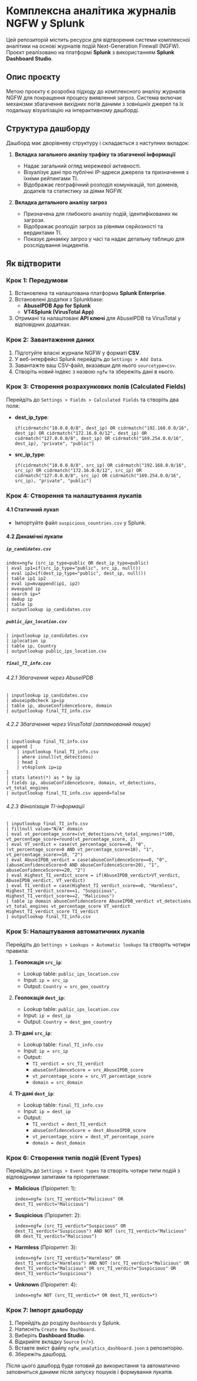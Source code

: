 # Комплексна аналітика журналів NGFW у Splunk

Цей репозиторій містить ресурси для відтворення системи комплексної аналітики на основі журналів подій Next-Generation Firewall (NGFW). Проєкт реалізовано на платформі **Splunk** з використанням **Splunk Dashboard Studio**.

## Опис проєкту

Метою проєкту є розробка підходу до комплексного аналізу журналів NGFW для покращення процесу виявлення загроз. Система включає механізми збагачення вихідних логів даними з зовнішніх джерел та їх подальшу візуалізацію на інтерактивному дашборді.

## Структура дашборду

Дашборд має дворівневу структуру і складається з наступних вкладок:

1. **Вкладка загального аналізу трафіку та збагаченої інформації**
   - Надає загальний огляд мережевої активності.
   - Візуалізує дані про публічні IP-адреси джерела та призначення з їхніми рейтингами TI.
   - Відображає географічний розподіл комунікацій, топ доменів, додатків та статистику за діями NGFW.

2. **Вкладка детального аналізу загроз**
   - Призначена для глибокого аналізу подій, ідентифікованих як загрози.
   - Відображає розподіл загроз за рівнями серйозності та вердиктами TI.
   - Показує динаміку загроз у часі та надає детальну таблицю для розслідування інцидентів.

## Як відтворити

### Крок 1: Передумови

1. Встановлена та налаштована платформа **Splunk Enterprise**.
2. Встановлені додатки з Splunkbase:
   - **AbuseIPDB App for Splunk**
   - **VT4Splunk (VirusTotal App)**
3. Отримані та налаштовані **API ключі** для AbuseIPDB та VirusTotal у відповідних додатках.

### Крок 2: Завантаження даних

1. Підготуйте власні журнали NGFW у форматі **CSV**.
2. У веб-інтерфейсі Splunk перейдіть до `Settings > Add Data`.
3. Завантажте ваш CSV-файл, вказавши для нього `sourcetype=csv`.
4. Створіть новий індекс з назвою `ngfw` та збережіть дані в нього.

### Крок 3: Створення розрахункових полів (Calculated Fields)

Перейдіть до `Settings > Fields > Calculated Fields` та створіть два поля:

- **dest_ip_type**:
  ```splunk
  if(cidrmatch("10.0.0.0/8", dest_ip) OR cidrmatch("192.168.0.0/16", dest_ip) OR cidrmatch("172.16.0.0/12", dest_ip) OR cidrmatch("127.0.0.0/8", dest_ip) OR cidrmatch("169.254.0.0/16", dest_ip), "private", "public")
  ```

- **src_ip_type**:
  ```splunk
  if(cidrmatch("10.0.0.0/8", src_ip) OR cidrmatch("192.168.0.0/16", src_ip) OR cidrmatch("172.16.0.0/12", src_ip) OR cidrmatch("127.0.0.0/8", src_ip) OR cidrmatch("169.254.0.0/16", src_ip), "private", "public")
  ```

### Крок 4: Створення та налаштування лукапів

#### 4.1 Статичний лукап

- Імпортуйте файл `suspicious_countries.csv` у Splunk.

#### 4.2 Динамічні лукапи

##### `ip_candidates.csv`

```splunk
index=ngfw (src_ip_type=public OR dest_ip_type=public)
| eval ip1=if(src_ip_type="public", src_ip, null())
| eval ip2=if(dest_ip_type="public", dest_ip, null())
| table ip1 ip2
| eval ip=mvappend(ip1, ip2)
| mvexpand ip
| search ip=*
| dedup ip
| table ip
| outputlookup ip_candidates.csv
```

##### `public_ips_location.csv`

```splunk
| inputlookup ip_candidates.csv
| iplocation ip
| table ip, Country
| outputlookup public_ips_location.csv
```

##### `final_TI_info.csv`

###### 4.2.1 Збагачення через AbuseIPDB

```splunk
| inputlookup ip_candidates.csv
| abuseipdbcheck ip=ip
| table ip, abuseConfidenceScore, domain
| outputlookup final_TI_info.csv
```

###### 4.2.2 Збагачення через VirusTotal (запланований пошук)

```splunk
| inputlookup final_TI_info.csv
| append [
    | inputlookup final_TI_info.csv
    | where isnull(vt_detections)
    | head 1
    | vt4splunk ip=ip
]
| stats latest(*) as * by ip
| fields ip, abuseConfidenceScore, domain, vt_detections, vt_total_engines
| outputlookup final_TI_info.csv append=false
```

###### 4.2.3 Фіналізація TI-інформації

```splunk
| inputlookup final_TI_info.csv
| fillnull value="N/A" domain
| eval vt_percentage_score=(vt_detections/vt_total_engines)*100, vt_percentage_score=round(vt_percentage_score, 2)
| eval VT_verdict = case(vt_percentage_score==0, "0", (vt_percentage_score>0 AND vt_percentage_score<10), "1", vt_percentage_score>=10, "2")
| eval AbuseIPDB_verdict = case(abuseConfidenceScore==0, "0", (abuseConfidenceScore>0 AND abuseConfidenceScore<20), "1", abuseConfidenceScore>=20, "2")
| eval Highest_TI_verdict_score = if(AbuseIPDB_verdict>VT_verdict, AbuseIPDB_verdict, VT_verdict)
| eval TI_verdict = case(Highest_TI_verdict_score==0, "Harmless", Highest_TI_verdict_score==1, "Suspicious", Highest_TI_verdict_score==2, "Malicious")
| table ip domain abuseConfidenceScore AbuseIPDB_verdict vt_detections vt_total_engines vt_percentage_score VT_verdict Highest_TI_verdict_score TI_verdict
| outputlookup final_TI_info.csv
```

### Крок 5: Налаштування автоматичних лукапів

Перейдіть до `Settings > Lookups > Automatic lookups` та створіть чотири правила:

1. **Геолокація `src_ip`**:
   - Lookup table: `public_ips_location.csv`
   - Input: `ip = src_ip`
   - Output: `Country = src_geo_country`

2. **Геолокація `dest_ip`**:
   - Lookup table: `public_ips_location.csv`
   - Input: `ip = dest_ip`
   - Output: `Country = dest_geo_country`

3. **TI-дані `src_ip`**:
   - Lookup table: `final_TI_info.csv`
   - Input: `ip = src_ip`
   - Output:
     - `TI_verdict = src_TI_verdict`
     - `abuseConfidenceScore = src_AbuseIPDB_score`
     - `vt_percentage_score = src_VT_percentage_score`
     - `domain = src_domain`

4. **TI-дані `dest_ip`**:
   - Lookup table: `final_TI_info.csv`
   - Input: `ip = dest_ip`
   - Output:
     - `TI_verdict = dest_TI_verdict`
     - `abuseConfidenceScore = dest_AbuseIPDB_score`
     - `vt_percentage_score = dest_VT_percentage_score`
     - `domain = dest_domain`

### Крок 6: Створення типів подій (Event Types)

Перейдіть до `Settings > Event types` та створіть чотири типи подій з відповідними запитами та пріоритетами:

- **Malicious** (Пріоритет: 1):
  ```splunk
  index=ngfw (src_TI_verdict="Malicious" OR dest_TI_verdict="Malicious")
  ```

- **Suspicious** (Пріоритет: 2):
  ```splunk
  index=ngfw (src_TI_verdict="Suspicious" OR dest_TI_verdict="Suspicious") AND NOT (src_TI_verdict="Malicious" OR dest_TI_verdict="Malicious")
  ```

- **Harmless** (Пріоритет: 3):
  ```splunk
  index=ngfw (src_TI_verdict="Harmless" OR dest_TI_verdict="Harmless") AND NOT (src_TI_verdict="Malicious" OR dest_TI_verdict="Malicious" OR src_TI_verdict="Suspicious" OR dest_TI_verdict="Suspicious")
  ```

- **Unknown** (Пріоритет: 4):
  ```splunk
  index=ngfw NOT (src_TI_verdict=* OR dest_TI_verdict=*)
  ```

### Крок 7: Імпорт дашборду

1. Перейдіть до розділу `Dashboards` у Splunk.
2. Натисніть `Create New Dashboard`.
3. Виберіть **Dashboard Studio**.
4. Відкрийте вкладку `Source` (</>).
5. Вставте вміст файлу `ngfw_analytics_dashboard.json` з репозиторію.
6. Збережіть дашборд.

Після цього дашборд буде готовий до використання та автоматично заповниться даними після запуску пошуків і формування лукапів.
